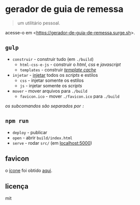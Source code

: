 gerador de guia de remessa
==========================

> um utilitário pessoal.

acesse-o em &lt;https://gerador-de-guia-de-remessa.surge.sh&gt;.

`gulp`
------

* `construir` - construir tudo (em `./build`)
  * `html-css-e-js` - construir o *html*, *css* e *javascript*
  * `templates` - construir [*template cache*](https://goo.gl/31tQvv)
* `injetar` - [injetar](https://goo.gl/R3ju2V) todos os *scripts* e estilos
  * `css` - injetar somente os estilos
  * `js` - injetar somente os *scripts*
* `mover` - mover arquivos para `./build`
  * `favicon.ico` - mover `./favicon.ico` para `./build`

*os subcomandos são separados por `:`*

`npm run`
---------

* `deploy` - publicar
* `open` - abrir `build/index.html`
* `serve` - rodar `src/` (em [localhost:5000](http://localhost:5000))

favicon
-------

o [ícone](./src/favicon.ico) foi obtido [aqui](https://goo.gl/gYrVSu).

licença
-------

mit
